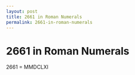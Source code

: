 ```yaml
---
layout: post
title: 2661 in Roman Numerals
permalink: 2661-in-roman-numerals
---
```


# 2661 in Roman Numerals

2661 = MMDCLXI
